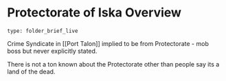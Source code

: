 # Protectorate of Iska Overview
 
```ccard
type: folder_brief_live
```
Crime Syndicate in [[Port Talon]] implied to be from Protectorate - mob boss but never explicitly stated.

There is not a ton known about the Protectorate other than people say its a land of the dead.
